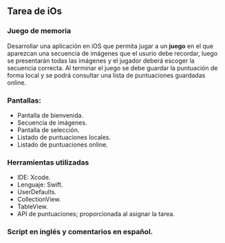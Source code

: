 ## Tarea de iOs
### Juego de memoria

  Desarrollar una aplicación en iOS que permita jugar a un **juego** en el que aparezcan una secuencia de imágenes que el usurio debe recordar,
luego se presentarán todas las imágenes y el jugador deberá escoger la secuencia correcta. Al terminar el juego se debe guardar la puntuación de forma
local y se podrá consultar una lista de puntuaciones guardadas online.

### Pantallas:
  - Pantalla de bienvenida.
  - Secuencia de imágenes.
  - Pantalla de selección.
  - Listado de puntuaciones locales.
  - Listado de puntuaciones online.

### Herramientas utilizadas
  - IDE: Xcode.
  - Lenguaje: Swift.
  - UserDefaults.
  - CollectionView.
  - TableView.
  - API de puntuaciones; proporcionada al asignar la tarea.

### Script en **inglés** y comentarios en **español**.
